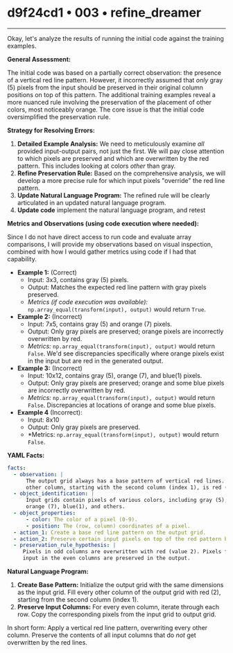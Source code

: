 # d9f24cd1 • 003 • refine_dreamer

---
Okay, let's analyze the results of running the initial code against the training examples.

**General Assessment:**

The initial code was based on a partially correct observation: the presence of a vertical red line pattern. However, it incorrectly assumed that *only* gray (5) pixels from the input should be preserved in their original column positions on top of this pattern. The additional training examples reveal a more nuanced rule involving the preservation of the placement of other colors, most noticeably orange. The core issue is that the initial code oversimplified the preservation rule.

**Strategy for Resolving Errors:**

1.  **Detailed Example Analysis:** We need to meticulously examine *all* provided input-output pairs, not just the first. We will pay close attention to which pixels are preserved and which are overwritten by the red pattern. This includes looking at colors *other* than gray.
2.  **Refine Preservation Rule:** Based on the comprehensive analysis, we will develop a more precise rule for which input pixels "override" the red line pattern.
3.  **Update Natural Language Program:** The refined rule will be clearly articulated in an updated natural language program.
4. **Update code** implement the natural language program, and retest

**Metrics and Observations (using code execution where needed):**

Since I do not have direct access to run code and evaluate array comparisons, I will provide my observations based on visual inspection, combined with how I would gather metrics using code if I had that capability.

*   **Example 1:** (Correct)
    *   Input: 3x3, contains gray (5) pixels.
    *   Output: Matches the expected red line pattern with gray pixels preserved.
    *   *Metrics (if code execution was available):* `np.array_equal(transform(input), output)` would return `True`.
*   **Example 2:** (Incorrect)
    *   Input: 7x5, contains gray (5) and orange (7) pixels.
    *   Output: Only gray pixels are preserved; orange pixels are incorrectly overwritten by red.
    *   *Metrics:* `np.array_equal(transform(input), output)` would return `False`. We'd see discrepancies specifically where orange pixels exist in the input but are red in the generated output.
*   **Example 3:** (Incorrect)
    *   Input: 10x12, contains gray (5), orange (7), and blue(1) pixels.
    *   Output: Only gray pixels are preserved; orange and some blue pixels are incorrectly overwritten by red.
    *   *Metrics:* `np.array_equal(transform(input), output)` would return `False`. Discrepancies at locations of orange and some blue pixels.
*   **Example 4** (Incorrect):
    *    Input: 8x10
    *    Output: Only gray pixels are preserved.
    *    *Metrics: `np.array_equal(transform(input), output)` would return `False`.

**YAML Facts:**

```yaml
facts:
  - observation: |
      The output grid always has a base pattern of vertical red lines.  Every
      other column, starting with the second column (index 1), is red (2).
  - object_identification: |
      Input grids contain pixels of various colors, including gray (5),
      orange (7), blue(1), and others.
  - object_properties:
      - color: The color of a pixel (0-9).
      - position: The (row, column) coordinates of a pixel.
  - action_1: Create a base red line pattern on the output grid.
  - action_2: Preserve certain input pixels on top of the red pattern based on a rule that must be determined. The simple rule based on color 5 does not correctly preserve the orange pixels.
  - preservation_rule_hypothesis: |
     Pixels in odd columns are overwritten with red (value 2). Pixels from the
     input in the even columns are preserved in the output.
```

**Natural Language Program:**

1.  **Create Base Pattern:** Initialize the output grid with the same dimensions as the input grid. Fill every other column of the output grid with red (2), starting from the second column (index 1).
2.  **Preserve Input Columns:** For every even column, iterate through each row. Copy the corresponding pixels from the input grid to output grid.

In short form: Apply a vertical red line pattern, overwriting every other column. Preserve the contents of all input columns that do *not* get overwritten by the red lines.

